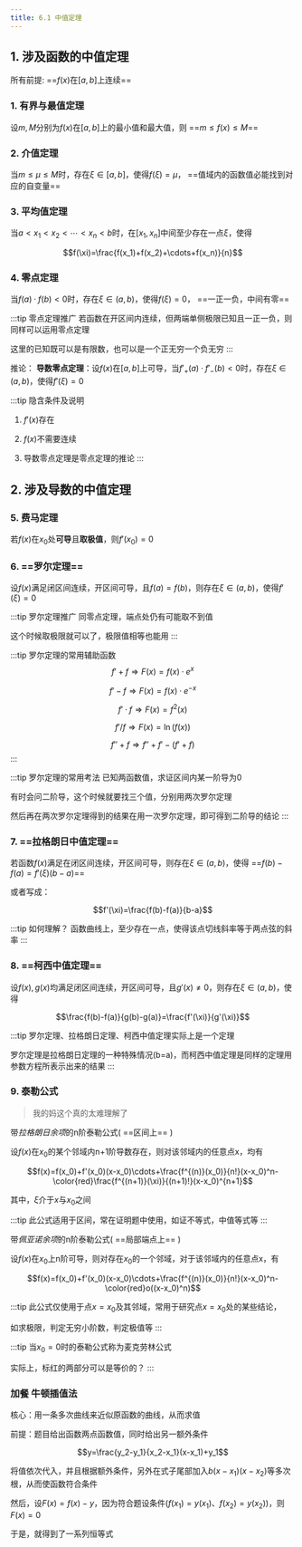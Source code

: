 ```yaml
---
title: 6.1 中值定理
---
```

## 1. 涉及函数的中值定理


所有前提: ==$f(x)$在$[a,b]$上连续==

### 1. **有界与最值定理**

设$m,M$分别为$f(x)$在$[a,b]$上的最小值和最大值，则 ==$m\leq f(x)\leq M$==

### 2. **介值定理**

当$m\leq μ\leq M$时，存在$\xi ∈ [a,b]$，使得$f(\xi)=μ$， ==值域内的函数值必能找到对应的自变量==

### 3. **平均值定理**

当$a<x_1<x_2<\cdots<x_n<b$时，在$[x_1,x_n]$中间至少存在一点$\xi$，使得

$$f(\xi)=\frac{f(x_1)+f(x_2)+\cdots+f(x_n)}{n}$$

### 4. **零点定理**

当$f(a)·f(b)<0$时，存在$\xi∈(a,b)$，使得$f(\xi)=0$， ==一正一负，中间有零==

:::tip 零点定理推广
若函数在开区间内连续，但两端单侧极限已知且一正一负，则同样可以运用零点定理

这里的已知既可以是有限数，也可以是一个正无穷一个负无穷
:::

推论： **导数零点定理**：设$f(x)$在$[a,b]$上可导，当$f'_+(a)·f'_-(b)<0$时，存在$\xi∈(a,b)$，使得$f'(\xi)=0$
   
:::tip 隐含条件及说明
1. $f'(x)$存在

2. $f(x)$不需要连续

3. 导数零点定理是零点定理的推论
:::

## 2. 涉及导数的中值定理

### 5. **费马定理**

若$f(x)$在$x_0$处**可导**且**取极值**，则$f'(x_0)=0$


### 6.  ==**罗尔定理**== 
  
设$f(x)$满足闭区间连续，开区间可导，且$f(a)=f(b)$，则存在$\xi∈(a,b)$，使得$f'(\xi)=0$


:::tip 罗尔定理推广
同零点定理，端点处仍有可能取不到值

这个时候取极限就可以了，极限值相等也能用
:::

:::tip 罗尔定理的常用辅助函数
$$f'+f\Longrightarrow F(x)=f(x)·e^x$$

$$f'-f\Longrightarrow F(x)=f(x)·e^{-x}$$

$$f'·f\Longrightarrow F(x)=f^2(x)$$

$$f'/f\Longrightarrow F(x)=\ln(f(x))$$

$$f''+f\Longrightarrow f''+f'-(f'+f)$$
:::

:::tip 罗尔定理的常用考法
已知两函数值，求证区间内某一阶导为0

有时会问二阶导，这个时候就要找三个值，分别用两次罗尔定理

然后再在两次罗尔定理得到的结果在用一次罗尔定理，即可得到二阶导的结论
:::

### 7. ==**拉格朗日中值定理**==

若函数$f(x)$满足在闭区间连续，开区间可导，则存在$\xi∈(a,b)$，使得 ==$f(b)-f(a)=f'(\xi)(b-a)$==

或者写成：

$$f'(\xi)=\frac{f(b)-f(a)}{b-a}$$

:::tip 如何理解？
函数曲线上，至少存在一点，使得该点切线斜率等于两点弦的斜率
:::

### 8. ==**柯西中值定理**==

设$f(x),g(x)$均满足闭区间连续，开区间可导，且$g'(x)\not=0$，则存在$\xi∈(a,b)$，使得

$$\frac{f(b)-f(a)}{g(b)-g(a)}=\frac{f'(\xi)}{g'(\xi)}$$

:::tip
罗尔定理、拉格朗日定理、柯西中值定理实际上是一个定理

罗尔定理是拉格朗日定理的一种特殊情况(b=a)，而柯西中值定理是同样的定理用参数方程所表示出来的结果
:::

### 9. **泰勒公式**

>我的妈这个真的太难理解了

带*拉格朗日余项*的n阶泰勒公式( ==区间上== )

设$f(x)$在$x_0$的某个邻域内n+1阶导数存在，则对该邻域内的任意点x，均有

$$f(x)=f(x_0)+f'(x_0)(x-x_0)\cdots+\frac{f^{(n)}(x_0)}{n!}(x-x_0)^n-\color{red}\frac{f^{(n+1)}(\xi)}{(n+1)!}(x-x_0)^{n+1}$$

其中，$\xi$介于$x$与$x_0$之间

:::tip
此公式适用于区间，常在证明题中使用，如证不等式，中值等式等
:::

带*佩亚诺余项*的n阶泰勒公式( ==局部端点上== )

设$f(x)$在$x_0$上n阶可导，则对存在$x_0$的一个邻域，对于该邻域内的任意点x，有

$$f(x)=f(x_0)+f'(x_0)(x-x_0)\cdots+\frac{f^{(n)}(x_0)}{n!}(x-x_0)^n-\color{red}o((x-x_0)^n)$$

:::tip
此公式仅使用于点$x=x_0$及其邻域，常用于研究点$x=x_0$处的某些结论，

如求极限，判定无穷小阶数，判定极值等
:::

:::tip
当$x_0=0$时的泰勒公式称为麦克劳林公式

实际上，标红的两部分可以是等价的？
:::

### 加餐 牛顿插值法

核心：用一条多次曲线来近似原函数的曲线，从而求值

前提：题目给出函数两点函数值，同时给出另一额外条件

$$y=\frac{y_2-y_1}{x_2-x_1}(x-x_1)+y_1$$

将值依次代入，并且根据额外条件，另外在式子尾部加入$b(x-x_1)(x-x_2)$等多次根，从而使函数符合条件

然后，设$F(x)=f(x)-y$，因为符合题设条件($f(x_1)=y(x_1)$、$f(x_2)=y(x_2)$)，则$F(x)=0$

于是，就得到了一系列恒等式



